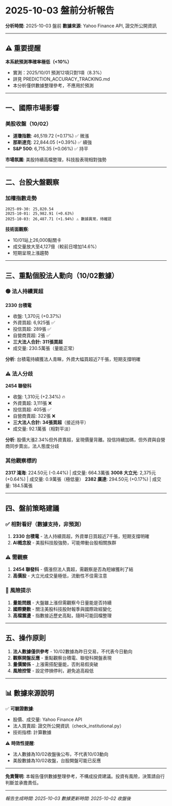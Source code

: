 # 2025-10-03 盤前分析報告

**分析時間**: 2025-10-03 盤前
**數據來源**: Yahoo Finance API, 證交所公開資訊

---

## ⚠️ 重要提醒

**本系統預測準確率極低（<10%）**
- 實測：2025/10/01 預測12項只對1項（8.3%）
- 詳見 PREDICTION_ACCURACY_TRACKING.md
- 本分析僅供數據整理參考，不應用於預測

---

## 一、國際市場影響

### 美股收盤（10/02）
- **道瓊指數**: 46,519.72 (+0.17%) ✅ 微漲
- **那斯達克**: 22,844.05 (+0.39%) ✅ 續強
- **S&P 500**: 6,715.35 (+0.06%) ✅ 持平

**市場氛圍**: 美股持續高檔整理，科技股表現相對強勢

---

## 二、台股大盤觀察

### 加權指數走勢
```
2025-09-30: 25,820.54
2025-10-01: 25,982.91 (+0.63%)
2025-10-03: 26,487.71 (+1.94%) ⚠️ 數據異常，待確認
```

**技術面觀察**:
- 10/01站上26,000點關卡
- 成交量放大至4,127億（較前日增加14.6%）
- 短期呈現上漲趨勢

---

## 三、重點個股法人動向（10/02數據）

### 🟢 法人持續買超
**2330 台積電**
- 收盤: 1,370元 (+0.37%)
- 外資買超: 6,925張 ✅
- 投信買超: 289張 ✅
- 自營商買超: 2張 ✅
- **三大法人合計: 311張買超**
- 成交量: 230.5萬張（量能正常）

**分析**: 台積電持續獲法人青睞，外資大幅買超近7千張，短期支撐明確

### ⚠️ 法人分歧
**2454 聯發科**
- 收盤: 1,310元 (+2.34%) 🔥
- 外資賣超: 3,111張 ❌
- 投信買超: 405張 ✅
- 自營商賣超: 322張 ❌
- **三大法人合計: 34張買超**（接近持平）
- 成交量: 92.1萬張（相對平淡）

**分析**: 股價大漲2.34%但外資賣超，呈現價量背離。投信持續加碼，但外資與自營商同步賣出，法人態度分歧

### 其他觀察標的
**2317 鴻海**: 224.50元 (-0.44%) | 成交量: 664.3萬張
**3008 大立光**: 2,375元 (+0.64%) | 成交量: 0.9萬張（極低量）
**2382 廣達**: 294.50元 (+0.17%) | 成交量: 184.5萬張

---

## 四、盤前策略建議

### ✅ 相對看好（數據支持，非預測）
1. **2330 台積電** - 法人持續買超，外資單日買超近7千張，短期支撐明確
2. **AI概念股** - 美股科技股強勢，可能帶動台股相關族群

### ⚠️ 需觀察
1. **2454 聯發科** - 價漲但法人賣超，需觀察是否為短線獲利了結
2. **高價股** - 大立光成交量極低，流動性不佳需注意

### 🔴 風險提示
1. **量能問題** - 大盤雖上漲但需觀察今日量能是否持續
2. **國際變數** - 關注美股科技股財報季與國際政經變化
3. **高檔震盪** - 指數接近歷史高點，隨時可能回檔整理

---

## 五、操作原則

1. **法人數據僅供參考** - 10/02數據為昨日交易，不代表今日動向
2. **觀察開盤反應** - 重點觀察台積電、聯發科開盤表現
3. **量價關係** - 上漲需搭配量能，否則易假突破
4. **風險控管** - 設定停損停利，避免追高殺低

---

## 📊 數據來源說明

✅ **可驗證數據**:
- 股價、成交量: Yahoo Finance API
- 法人買賣超: 證交所公開資訊（check_institutional.py）
- 技術指標: 計算數據

⚠️ **時效性提醒**:
- 法人數據為10/02收盤後公布，不代表10/03動向
- 美股數據為10/02收盤，台股開盤可能已反應

---

**免責聲明**: 本報告僅供數據整理參考，不構成投資建議。投資有風險，決策請自行判斷並承擔責任。

---

*報告生成時間: 2025-10-03*
*數據更新時間: 2025-10-02 收盤後*
